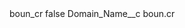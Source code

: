 <?xml version="1.0" encoding="UTF-8"?>
<CustomMetadata xmlns="http://soap.sforce.com/2006/04/metadata" xmlns:xsi="http://www.w3.org/2001/XMLSchema-instance" xmlns:xsd="http://www.w3.org/2001/XMLSchema">
    <label>boun_cr</label>
    <protected>false</protected>
    <values>
        <field>Domain_Name__c</field>
        <value xsi:type="xsd:string">boun.cr</value>
    </values>
</CustomMetadata>
